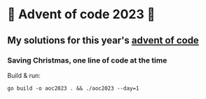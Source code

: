 # 🎄 Advent of code 2023 🎁
## My solutions for this year's [advent of code](https://adventofcode.com/2023)
### Saving Christmas, one line of code at the time

Build & run:
```shell
go build -o aoc2023 . && ./aoc2023 --day=1
```